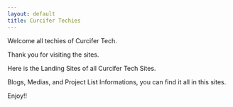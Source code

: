 ```yaml
---
layout: default
title: Curcifer Techies
---
```


Welcome all techies of Curcifer Tech.

Thank you for visiting the sites.

Here is the Landing Sites of all Curcifer Tech Sites.

Blogs, Medias, and Project List Informations, you can find it all in this sites.

Enjoy!!
